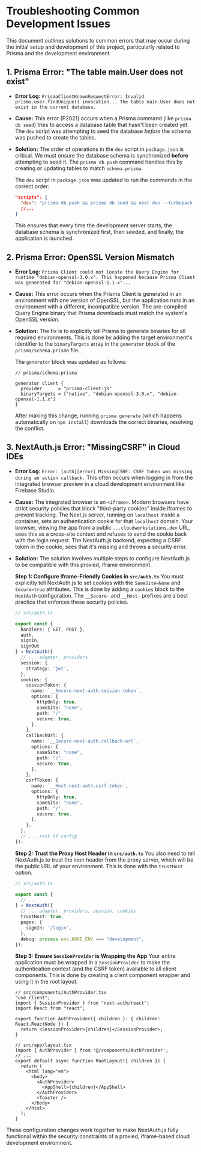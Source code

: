 # Troubleshooting Common Development Issues

This document outlines solutions to common errors that may occur during the initial setup and development of this project, particularly related to Prisma and the development environment.

## 1. Prisma Error: "The table main.User does not exist"

- **Error Log:** `PrismaClientKnownRequestError: Invalid prisma.user.findUnique() invocation... The table main.User does not exist in the current database.`

- **Cause:** This error (P2021) occurs when a Prisma command (like `prisma db seed`) tries to access a database table that hasn't been created yet. The `dev` script was attempting to seed the database *before* the schema was pushed to create the tables.

- **Solution:** The order of operations in the `dev` script in `package.json` is critical. We must ensure the database schema is synchronized **before** attempting to seed it. The `prisma db push` command handles this by creating or updating tables to match `schema.prisma`.

  The `dev` script in `package.json` was updated to run the commands in the correct order:

  ```json
  "scripts": {
    "dev": "prisma db push && prisma db seed && next dev --turbopack -p 9002",
    //...
  }
  ```

  This ensures that every time the development server starts, the database schema is synchronized first, then seeded, and finally, the application is launched.

## 2. Prisma Error: OpenSSL Version Mismatch

- **Error Log:** `Prisma Client could not locate the Query Engine for runtime "debian-openssl-3.0.x". This happened because Prisma Client was generated for "debian-openssl-1.1.x"...`

- **Cause:** This error occurs when the Prisma Client is generated in an environment with one version of OpenSSL, but the application runs in an environment with a different, incompatible version. The pre-compiled Query Engine binary that Prisma downloads must match the system's OpenSSL version.

- **Solution:** The fix is to explicitly tell Prisma to generate binaries for all required environments. This is done by adding the target environment's identifier to the `binaryTargets` array in the `generator` block of the `prisma/schema.prisma` file.

  The `generator` block was updated as follows:

  ```prisma
  // prisma/schema.prisma

  generator client {
    provider      = "prisma-client-js"
    binaryTargets = ["native", "debian-openssl-3.0.x", "debian-openssl-1.1.x"]
  }
  ```
  After making this change, running `prisma generate` (which happens automatically on `npm install`) downloads the correct binaries, resolving the conflict.

## 3. NextAuth.js Error: "MissingCSRF" in Cloud IDEs

- **Error Log:** `Error: [auth][error] MissingCSRF: CSRF token was missing during an action callback.` This often occurs when logging in from the integrated browser preview in a cloud development environment like Firebase Studio.

- **Cause:** The integrated browser is an `<iframe>`. Modern browsers have strict security policies that block "third-party cookies" inside iframes to prevent tracking. The Next.js server, running on `localhost` inside a container, sets an authentication cookie for that `localhost` domain. Your browser, viewing the app from a public `...cloudworkstations.dev` URL, sees this as a cross-site context and refuses to send the cookie back with the login request. The NextAuth.js backend, expecting a CSRF token in the cookie, sees that it's missing and throws a security error.

- **Solution:** The solution involves multiple steps to configure NextAuth.js to be compatible with this proxied, iframe environment.

  **Step 1: Configure Iframe-Friendly Cookies in `src/auth.ts`**
  You must explicitly tell NextAuth.js to set cookies with the `SameSite=None` and `Secure=true` attributes. This is done by adding a `cookies` block to the `NextAuth` configuration. The `__Secure-` and `__Host-` prefixes are a best practice that enforces these security policies.

  ```typescript
  // src/auth.ts

  export const {
    handlers: { GET, POST },
    auth,
    signIn,
    signOut
  } = NextAuth({
    // ... adapter, providers
    session: {
      strategy: 'jwt',
    },
    cookies: {
      sessionToken: {
        name: `__Secure-next-auth.session-token`,
        options: {
          httpOnly: true,
          sameSite: "none",
          path: "/",
          secure: true,
        },
      },
      callbackUrl: {
        name: `__Secure-next-auth.callback-url`,
        options: {
          sameSite: "none",
          path: "/",
          secure: true,
        },
      },
      csrfToken: {
        name: `__Host-next-auth.csrf-token`,
        options: {
          httpOnly: true,
          sameSite: "none",
          path: "/",
          secure: true,
        },
      },
    },
    // ... rest of config
  });
  ```
  
  **Step 2: Trust the Proxy Host Header in `src/auth.ts`**
  You also need to tell NextAuth.js to trust the `Host` header from the proxy server, which will be the public URL of your environment. This is done with the `trustHost` option.

  ```typescript
  // src/auth.ts
  
  export const {
    // ...
  } = NextAuth({
    // ... adapter, providers, session, cookies
    trustHost: true,
    pages: {
      signIn: '/login',
    },
    debug: process.env.NODE_ENV === "development",
  });
  ```

  **Step 3: Ensure `SessionProvider` is Wrapping the App**
  Your entire application must be wrapped in a `SessionProvider` to make the authentication context (and the CSRF token) available to all client components. This is done by creating a client component wrapper and using it in the root layout.

  ```tsx
  // src/components/AuthProvider.tsx
  "use client";
  import { SessionProvider } from "next-auth/react";
  import React from "react";

  export function AuthProvider({ children }: { children: React.ReactNode }) {
    return <SessionProvider>{children}</SessionProvider>;
  }
  ```

  ```tsx
  // src/app/layout.tsx
  import { AuthProvider } from '@/components/AuthProvider';
  // ...
  export default async function RootLayout({ children }) {
    return (
      <html lang="en">
        <body>
          <AuthProvider>
            <AppShell>{children}</AppShell>
          </AuthProvider>
          <Toaster />
        </body>
      </html>
    );
  }
  ```
  
These configuration changes work together to make NextAuth.js fully functional within the security constraints of a proxied, iframe-based cloud development environment.

    